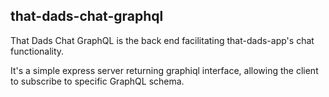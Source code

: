 ## that-dads-chat-graphql

That Dads Chat GraphQL is the back end facilitating that-dads-app's chat functionality.

It's a simple express server returning graphiql interface, allowing the client to subscribe to specific GraphQL schema.


